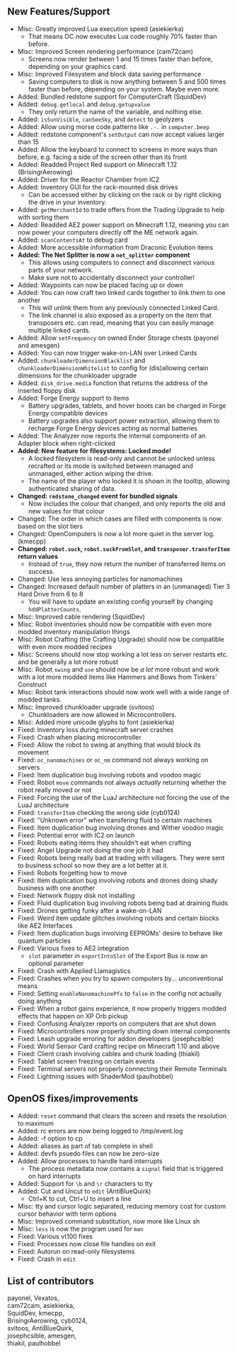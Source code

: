 ## New Features/Support

* Misc: Greatly improved Lua execution speed (asiekierka)
  - That means OC now executes Lua code roughly 70% faster than before.
* Misc: Improved Screen rendering performance (cam72cam)
  - Screens now render between 1 and 15 times faster than before, depending on your graphics card.
* Misc: Improved Filesystem and block data saving performance
  - Saving computers to disk is now anything between 5 and 500 times faster than before, depending on your system. Maybe even more.
* Added: Bundled redstone support for ComputerCraft (SquidDev)
* Added: `debug.getlocal` and `debug.getupvalue`
  - They only return the name of the variable, and nothing else.
* Added: `isSunVisible`, `canSeeSky`, and `detect` to geolyzers
* Added: Allow using morse code patterns like `.-.` in `computer.beep`
* Added: redstone component's `setOutput` can now accept values larger than 15
* Added: Allow the keyboard to connect to screens in more ways than before, e.g. facing a side of the screen other than its front
* Added: Readded Project Red support on Minecraft 1.12 (BrisingrAerowing)
* Added: Driver for the Reactor Chamber from IC2
* Added: Inventory GUI for the rack-mounted disk drives
  - Can be accessed either by clicking on the rack or by right clicking the drive in your inventory.
* Added: `getMerchantId` to trade offers from the Trading Upgrade to help with sorting them
* Added: Readded AE2 power support on Minecraft 1.12, meaning you can now power your computers directly off the ME network again.
* Added: `scanContentsAt` to debug card
* Added: More accessible information from Draconic Evolution items
* **Added: The Net Splitter is now a `net_splitter` component**
  - This allows using computers to connect and disconnect various parts of your network.
  - Make sure not to accidentally disconnect your controller!
* Added: Waypoints can now be placed facing up or down
* Added: You can now craft two linked cards together to link them to one another
  - This will unlink them from any previously connected Linked Card.
  - The link channel is also exposed as a property on the item that transposers etc. can read, meaning that you can easily manage multiple linked cards. 
* Added: Allow `setFrequency` on owned Ender Storage chests (payonel and amesgen)
* Added: You can now trigger wake-on-LAN over Linked Cards
* Added: `chunkloaderDimensionBlacklist` and `chunkloaderDimensionWhitelist` to config for (dis)allowing certain dimensions for the chunkloader upgrade
* Added: `disk_drive.media` function that returns the address of the inserted floppy disk
* Added: Forge Energy support to items
  - Battery upgrades, tablets, and hover boots can be charged in Forge Energy compatible devices
  - Battery upgrades also support power extraction, allowing them to recharge Forge Energy devices acting as normal batteries
* Added: The Analyzer now reports the internal components of an Adapter block when right-clicked
* **Added: New feature for filesystems: Locked mode!**
  - A locked filesystem is read-only and cannot be unlocked unless recrafted or its mode is switched between managed and unmanaged, either action wiping the drive.
  - The name of the player who locked it is shown in the tooltip, allowing authenticated sharing of data.
* **Changed: `redstone_changed` event for bundled signals**
  - Now includes the colour that changed, and only reports the old and new values for that colour
* Changed: The order in which cases are filled with components is now based on the slot tiers
* Changed: OpenComputers is now a lot more quiet in the server log. (kmecpp)
* **Changed: `robot.suck`, `robot.suckFromSlot`, and `transposer.transferItem` return values**
  - Instead of `true`, they now return the number of transferred items on success.
* Changed: Use less annoying particles for nanomachines
* Changed: Increased default number of platters in an (unmanaged) Tier 3 Hard Drive from 6 to 8
  - You will have to update an existing config yourself by changing `hddPlatterCounts`.
* Misc: Improved cable rendering (SquidDev)
* Misc: Robot inventories should now be compatible with even more modded inventory manipulation things
* Misc: Robot Crafting (the Crafting Upgrade) should now be compatible with even more modded recipes
* Misc: Screens should now stop working a lot less on server restarts etc. and be generally a lot more robust
* Misc: Robot `swing` and `use` should now be _a lot_ more robust and work with a lot more modded items like Hammers and Bows from Tinkers' Construct
* Misc: Robot tank interactions should now work well with a wide range of modded tanks.
* Misc: Improved chunkloader upgrade (svitoos)
  - Chunkloaders are now allowed in Microcontrollers.
* Misc: Added more unicode glyphs to font (asiekierka)
* Fixed: Inventory loss during minecraft server crashes
* Fixed: Crash when placing microcontroller
* Fixed: Allow the robot to swing at anything that would block its movement
* Fixed: `oc_nanomachines` or `oc_nm` command not always working on servers
* Fixed: Item duplication bug involving robots and voodoo magic
* Fixed: Robot `move` commands not always _actually_ returning whether the robot really moved or not
* Fixed: Forcing the use of the LuaJ architecture not forcing the use of the LuaJ architecture
* Fixed: `transferItem` checking the wrong side (cyb0124)
* Fixed: "Unknown error" when transfering fluid to certain machines
* Fixed: Item duplication bug involving drones and Wither voodoo magic
* Fixed: Potential error with IC2 on launch
* Fixed: Robots eating items they shouldn't eat when crafting
* Fixed: Angel Upgrade not doing the one job it had
* Fixed: Robots being really bad at trading with villagers. They were sent to business school so now they are a lot better at it.
* Fixed: Robots forgetting how to move
* Fixed: Item duplication bug involving robots and drones doing shady business with one another
* Fixed: Network floppy disk not installing
* Fixed: Fluid duplication bug involving robots being bad at draining fluids
* Fixed: Drones getting funky after a wake-on-LAN
* Fixed: Weird item update glitches involving robots and certain blocks like AE2 Interfaces
* Fixed: Item duplication bugs involving EEPROMs' desire to behave like quantum particles
* Fixed: Various fixes to AE2 integration
  - `slot` parameter in `exportIntoSlot` of the Export Bus is now an optional parameter
* Fixed: Crash with Applied Llamagistics
* Fixed: Crashes when you try to spawn computers by... unconventional means
* Fixed: Setting `enableNanomachinePfx` to `false` in the config not actually doing anything
* Fixed: When a robot gains experience, it now properly triggers modded effects that happen on XP Orb pickup
* Fixed: Confusing Analyzer reports on computers that are shut down
* Fixed: Microcontrollers now properly shutting down internal components
* Fixed: Leash upgrade erroring for addon developers (josephcsible)
* Fixed: World Sensor Card crafting recipe on Minecraft 1.10 and above
* Fixed: Client crash involving cables and chunk loading (thiakil)
* Fixed: Tablet screen freezing on certain events
* Fixed: Terminal servers not properly connecting their Remote Terminals
* Fixed: Lightning issues with ShaderMod (paulhobbel)

## OpenOS fixes/improvements

* Added: `reset` command that clears the screen and resets the resolution to maximum
* Added: rc errors are now being logged to /tmp/event.log
* Added: -f option to cp
* Added: aliases as part of tab complete in shell
* Added: devfs psuedo files can now be zero-size
* Added: Allow processes to handle hard interrupts
  - The process metadata now contains a `signal` field that is triggered on hard interrupts
* Added: Support for `\b` and `\r` characters to tty
* Added: Cut and Uncut to `edit` (AntiBlueQuirk)
  - Ctrl+K to cut, Ctrl+U to insert a line
* Misc: tty and cursor logic separated, reducing memory cost for custom cursor behavior with term options
* Misc: Improved command substitution, now more like Linux sh
* Misc: `less` is now the program used for `man`
* Fixed: Various vt100 fixes
* Fixed: Processes now close file handles on exit
* Fixed: Autorun on read-only filesystems
* Fixed: Crash in `edit`

## List of contributors
payonel, Vexatos,  
cam72cam, asiekierka,  
SquidDev, kmecpp,  
BrisingrAerowing, cyb0124,  
svitoos, AntiBlueQuirk,  
josephcsible, amesgen,  
thiakil, paulhobbel
